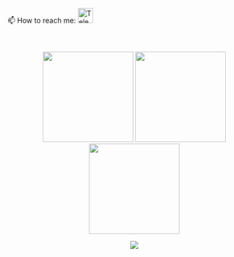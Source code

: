 📫 How to reach me: <a href="https://t.me/Elmooo_ya"><img height="30em" src="https://telegra.ph/file/6dab703f0e680b0ed613f.png" alt = "Telegram"/></a>
<br/><br/><br/>


<p align="center">
	<img height="180em" src="https://github-readme-stats.vercel.app/api?username=matusevichvadim&hide_border=true&show_icons=true&theme=tokyonight"/>
	<img height="180em" src="https://github-readme-stats.vercel.app/api/top-langs/?username=matusevichvadim&hide_border=true&layout=compact&theme=tokyonight"/>
	<br>
	<img height="180em"  src="https://github-readme-streak-stats.herokuapp.com/?user=MatusevichVadim&hide_border=true&theme=tokyonight"/> 
</p>
<p align="center">
	<a href="https://skillicons.dev">
		<img src="https://skillicons.dev/icons?i=python,django,fastapi,html,css,bootstrap,js,react,postgresql,postman,bash,git,docker" />
	</a>
</p>
